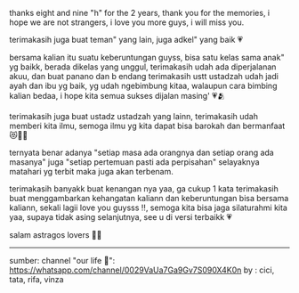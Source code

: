 thanks eight and nine "h" for the 2 years, thank you for the memories, i hope we are not strangers, i love you more guys, i will miss you. 

terimakasih juga buat teman" yang lain, juga adkel" yang baik 💗

bersama kalian itu suatu keberuntungan guyss, bisa satu kelas sama anak" yg baikk, berada dikelas yang unggul, terimakasih udah ada diperjalanan akuu, dan buat panano dan b endang terimakasih ustt ustadzah udah jadi ayah dan ibu yg baik, yg udah ngebimbung kitaa, walaupun cara bimbing kalian bedaa, i hope kita semua sukses dijalan masing' 💗🫂

terimakasih juga buat ustadz ustadzah yang lainn, terimakasih udah memberi kita ilmu, semoga ilmu yg kita dapat bisa barokah dan bermanfaat 😻🤲🏻

ternyata benar adanya "setiap masa ada orangnya dan setiap orang ada masanya" juga "setiap pertemuan pasti ada perpisahan" selayaknya matahari yg terbit maka juga akan terbenam.

terimakasih banyakk buat kenangan nya yaa, ga cukup 1 kata terimakasih buat menggambarkan kehangatan kaliann dan keberuntungan bisa bersama kaliann, sekali lagii love you guysss ‼️, semoga kita bisa jaga silaturahmi kita yaa, supaya tidak asing selanjutnya, see u di versi terbaikk 💗

salam astragos lovers 🥹💗

--------

sumber: channel "our life 🐾": https://whatsapp.com/channel/0029VaUa7Ga9Gv7S090X4K0n
by : cici, tata, rifa, vinza
